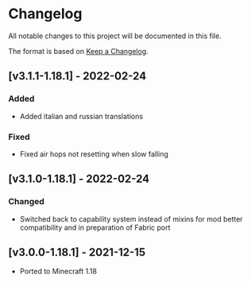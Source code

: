# Changelog
All notable changes to this project will be documented in this file.

The format is based on [Keep a Changelog].

## [v3.1.1-1.18.1] - 2022-02-24
### Added
- Added italian and russian translations
### Fixed
- Fixed air hops not resetting when slow falling

## [v3.1.0-1.18.1] - 2022-02-24
### Changed
- Switched back to capability system instead of mixins for mod better compatibility and in preparation of Fabric port

## [v3.0.0-1.18.1] - 2021-12-15
- Ported to Minecraft 1.18

[Keep a Changelog]: https://keepachangelog.com/en/1.0.0/
